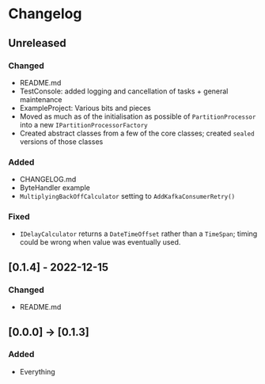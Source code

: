 # Changelog

## Unreleased

### Changed
- README.md
- TestConsole: added logging and cancellation of tasks + general maintenance 
- ExampleProject: Various bits and pieces
- Moved as much as of the initialisation as possible of `PartitionProcessor` into a new `IPartitionProcessorFactory`
- Created abstract classes from a few of the core classes; created `sealed` versions of those classes 

### Added 
- CHANGELOG.md
- ByteHandler example
- `MultiplyingBackOffCalculator` setting to `AddKafkaConsumerRetry()`

### Fixed
- `IDelayCalculator` returns a `DateTimeOffset` rather than a `TimeSpan`; timing could be wrong when value was eventually used.


## [0.1.4] - 2022-12-15

### Changed
- README.md

## [0.0.0] -> [0.1.3]

### Added
- Everything
  